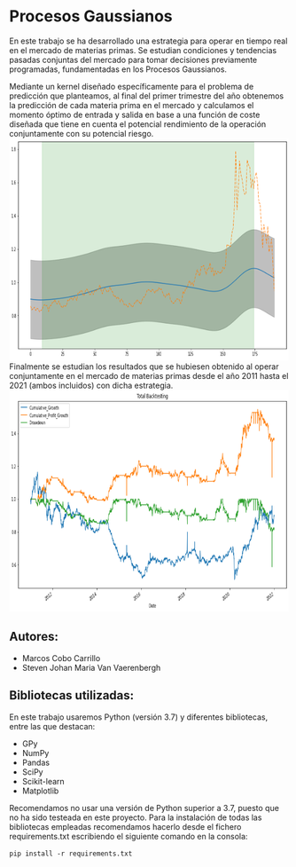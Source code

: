 # Procesos Gaussianos
En este trabajo se ha desarrollado una estrategia para operar en tiempo real en el mercado de materias primas. Se estudian condiciones y tendencias pasadas conjuntas del mercado para tomar decisiones previamente programadas, fundamentadas en los Procesos Gaussianos.

Mediante un kernel diseñado específicamente para el problema de predicción que planteamos, al final del primer trimestre del año obtenemos la predicción de cada materia prima en el mercado y calculamos el momento óptimo de entrada y salida en base a una función de coste diseñada que tiene en cuenta el potencial rendimiento de la operación conjuntamente con su potencial riesgo.
<img height="400" src="Figures/NaturalGas2018_60_3.png" width="1000"/>
Finalmente se estudian los resultados que se hubiesen obtenido al operar conjuntamente en el mercado de materias primas desde el año 2011 hasta el 2021 (ambos incluidos) con dicha estrategia.
<img height="400" src="Figures/Total_Backtesting.png" width="1000"/>

## Autores:

- Marcos Cobo Carrillo
- Steven Johan Maria Van Vaerenbergh

## Bibliotecas utilizadas:

En este trabajo usaremos Python (versión 3.7) y diferentes bibliotecas, entre las que destacan:

- GPy
- NumPy
- Pandas
- SciPy
- Scikit-learn
- Matplotlib

Recomendamos no usar una versión de Python superior a 3.7, puesto que no ha sido testeada en este proyecto. Para la instalación de todas las bibliotecas empleadas recomendamos hacerlo desde el fichero requirements.txt escribiendo el siguiente comando en la consola:

```
pip install -r requirements.txt
```